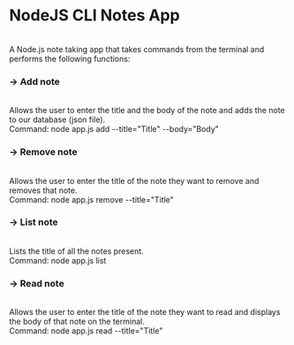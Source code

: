 <h1>NodeJS CLI Notes App</h1><br>
A Node.js note taking app that takes commands from the terminal and performs the following functions:

<h3>-> Add note</h3><br> Allows the user to enter the title and the body of the note and adds the note to our database (json file). <br>
    Command: node app.js add --title="Title" --body="Body"
    
<h3>-> Remove note</h3><br> Allows the user to enter the title of the note they want to remove and removes that note.<br>
    Command: node app.js remove --title="Title"
    
<h3>-> List note</h3><br> Lists the title of all the notes present.<br>
    Command: node app.js list
    
<h3>-> Read note</h3><br> Allows the user to enter the title of the note they want to read and displays the body of that note on the terminal.<br>
    Command: node app.js read --title="Title"
